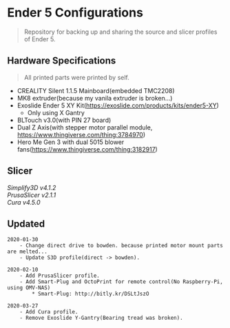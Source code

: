 Ender 5 Configurations
======================

>Repository for backing up and sharing the source and slicer profiles of Ender 5.

Hardware Specifications
----------------------
>All printed parts were printed by self.
* CREALITY Silent 1.1.5 Mainboard(embedded TMC2208)
* MK8 extruder(because my vanila extruder is broken...)
* Exoslide Ender 5 XY Kit(https://exoslide.com/products/kits/ender5-XY)
  * Only using X Gantry
* BLTouch v3.0(with PIN 27 board)
* Dual Z Axis(with stepper motor parallel module, https://www.thingiverse.com/thing:3784970)
* Hero Me Gen 3 with dual 5015 blower fans(https://www.thingiverse.com/thing:3182917)

Slicer
----------

*Simplify3D v4.1.2*  
*PrusaSlicer v2.1.1*  
*Cura v4.5.0*  

Updated
---------

    2020-01-30 
        - Change direct drive to bowden. because printed motor mount parts are melted...
        - Update S3D profile(direct -> bowden).
    
    2020-02-10
        - Add PrusaSlicer profile.
        - Add Smart-Plug and OctoPrint for remote control(No Raspberry-Pi, using OMV-NAS)
            * Smart-Plug: http://bitly.kr/DSLtJszO

    2020-03-27
        - Add Cura profile.
        - Remove Exoslide Y-Gantry(Bearing tread was broken).